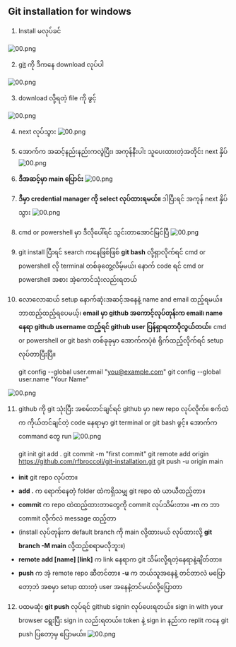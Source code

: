 
## Git installation for windows
 1. Install မလုပ်ခင်

![00.png](https://github.com/rfbroccoli/public/blob/main/git-installation/00.png?raw=true)

 2. [git](https://git-scm.com/downloads) ကို ဒီကနေ download လုပ်ပါ

![00.png](https://github.com/rfbroccoli/public/blob/main/git-installation/01.png?raw=true)

 3. download လို့ရတဲ့ file ကို ဖွင့်

![00.png](https://github.com/rfbroccoli/public/blob/main/git-installation/02.png?raw=true)

4. next လုပ်သွား
![00.png](https://github.com/rfbroccoli/public/blob/main/git-installation/03.png?raw=true)

5. အောက်က အဆင့်နည်းနည်းကလွဲပြီး၊ အကုန်နီးပါး သူပေးထားတဲ့အတိုင်း next နှိပ်
![00.png](https://github.com/rfbroccoli/public/blob/main/git-installation/04.png?raw=true)

6. **ဒီအဆင့်မှာ main ပြောင်း**
![00.png](https://github.com/rfbroccoli/public/blob/main/git-installation/05.png?raw=true)

7. **ဒီမှာ credential manager ကို select လုပ်ထားရမယ်။** ဒါပြီးရင် အကုန် next နှိပ်သွား
![00.png](https://github.com/rfbroccoli/public/blob/main/git-installation/06.png?raw=true)

8. cmd or powershell မှာ ဒီလိုပေါ်ရင် သွင်းတာအောင်မြင်ပြီ
![00.png](https://github.com/rfbroccoli/public/blob/main/git-installation/07.png?raw=true)

9. git install ပြီးရင် search ကနေဖြစ်ဖြစ် **git bash** လို့ရှာလိုက်ရင် cmd or powershell လို terminal တစ်ခုတွေ့လိမ့်မယ်၊ နောက် code ရင် cmd or powershell အစား အဲ့ကောင်သုံးလည်းရတယ် 
10. လောလောဆယ် setup နောက်ဆုံးအဆင့်အနေနဲ့ name and email ထည့်ရမယ်။ ဘာထည့်ထည့်ရပေမယ့်၊ **email မှာ github အကောင့်လုပ်တုန်းက email၊ name နေရာ github username ထည့်ရင် github user ပြန်ရှာရတာပိုလွယ်တယ်**။ cmd or powershell or git bash တစ်ခုခုမှာ အောက်ကပုံစံ ရိုက်ထည့်လိုက်ရင် setup လုပ်တာပြီးပြီ။

    git config --global user.email "you@example.com"
    git config --global user.name "Your Name"

![00.png](https://github.com/rfbroccoli/public/blob/main/git-installation/08.png?raw=true)

11. github ကို git သုံးပြီး အစမ်းတင်ချင်ရင် github မှာ new repo လုပ်လိုက်။ စက်ထဲက ကိုယ်တင်ချင်တဲ့ code နေရာမှာ git terminal or git bash ဖွင့်။ အောက်က command တွေ run
![00.png](https://github.com/rfbroccoli/public/blob/main/git-installation/Screenshot%20from%202022-03-29%2014-38-40.png?raw=true)

	git init 
    git add .
    git commit -m "first commit"
    git remote add origin https://github.com/rfbroccoli/git-installation.git
    git push -u origin main

 - **init** git repo လုပ်တာ။ 
 - **add .** က ရောက်နေတဲ့ folder ထဲကရှိသမျှ git repo ထဲ ယာယီထည့်တာ။ 
 - **commit** က repo ထဲထည့်ထားတာတွေကို commit လုပ်သိမ်းတာ။ **-m** က ဘာ commit လိုက်လဲ message ထည့်တာ
 - (install လုပ်တုန်းက default branch ကို main လို့ထားမယ် လုပ်ထားလို့ **git branch -M main** လို့ထည့်စရာမလိုဘူး။)
 - **remote add [name] [link]** က link နေရာက git သိမ်းလို့ရတဲ့နေရာနဲ့ချိတ်တာ။ 
 - **push** က အဲ့ remote repo ဆီတင်တာ။ **-u** က ဘယ်သူအနေနဲ့ တင်တာလဲ မပြောတော့ဘဲ အစမှာ setup ထားတဲ့ user အနေနဲ့တင်မယ်လို့ပြောတာ
 
12. ပထမဆုံး **git push** လုပ်ရင် github signin လုပ်ပေးရတယ်။ sign in with your browser ရွေးပြီး sign in လည်းရတယ်။ token နဲ့ sign in နည်းက replit ကနေ git push ပြတော့မှ ပြောမယ်။
![00.png](https://github.com/rfbroccoli/public/blob/main/git-installation/09.png?raw=true)
